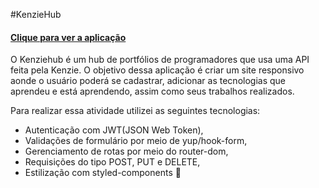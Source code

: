 #KenzieHub

#### <a href="https://react-entrega-s2-kenzie-hub-laisbs-laisbs.vercel.app/">Clique para ver a aplicação</a>

O Kenziehub é um hub de portfólios de programadores que usa uma API feita pela Kenzie. O objetivo dessa aplicação é criar um site responsivo aonde o usuário poderá se cadastrar, adicionar as tecnologias que aprendeu e está aprendendo, assim como seus trabalhos realizados.

Para realizar essa atividade utilizei as seguintes tecnologias:

- Autenticação com JWT(JSON Web Token),
- Validações de formulário por meio de yup/hook-form,
- Gerenciamento de rotas por meio do router-dom,
- Requisições do tipo POST, PUT e DELETE,
- Estilização com styled-components 💅
